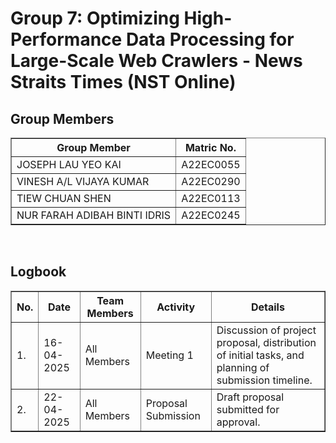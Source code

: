 # Group 7: Optimizing High-Performance Data Processing for Large-Scale Web Crawlers - News Straits Times (NST Online)

<h2>Group Members</h2>
<table border="1">
    <tr>
        <th>Group Member</th>
        <th>Matric No.</th>
    </tr>
  <tr>
        <td>JOSEPH LAU YEO KAI</td>
        <td>A22EC0055</td>
    </tr>
    <tr>
        <td>VINESH A/L VIJAYA KUMAR</td>
        <td>A22EC0290</td>
    </tr>
    <tr>
        <td>TIEW CHUAN SHEN</td>
        <td>A22EC0113</td>
    </tr>
  <tr>
        <td>NUR FARAH ADIBAH BINTI IDRIS</td>
        <td>A22EC0245</td>
    </tr>
</table>

<br>

<h2>Logbook</h2>
<table border="1">
    <tr>
        <th>No.</th>
        <th>Date</th>
        <th>Team Members</th>
        <th>Activity</th>
        <th>Details</th>
    </tr>
    <tr>
        <td>1.</td>
        <td>16-04-2025</td>
        <td>All Members</td>
        <td>Meeting 1</td>
        <td>Discussion of project proposal, distribution of initial tasks, and planning of submission timeline.</td>
    </tr>
    <tr>
        <td>2.</td>
        <td>22-04-2025</td>
        <td>All Members</td>
        <td>Proposal Submission</td>
        <td>Draft proposal submitted for approval.</td>
    </tr>
</table>
